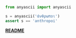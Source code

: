 ```python
from anyascii import anyascii

s = anyascii('άνθρωποι')
assert s == 'anthropoi'
```

[**README**](https://github.com/anyascii/anyascii)
